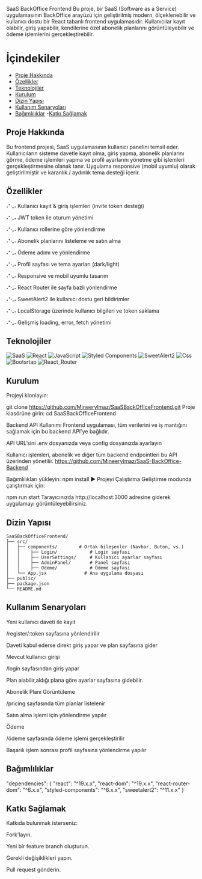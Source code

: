  SaaS BackOffice Frontend
Bu proje, bir SaaS (Software as a Service) uygulamasının BackOffice arayüzü için geliştirilmiş modern, ölçeklenebilir ve kullanıcı dostu bir React tabanlı frontend uygulamasıdır. Kullanıcılar kayıt olabilir, giriş yapabilir, kendilerine özel abonelik planlarını görüntüleyebilir ve ödeme işlemlerini gerçekleştirebilir.
# İçindekiler
- [Proje Hakkında](#proje-hakkında)
- [Özellikler](#özellikler)
- [Teknolojiler](#teknolojiler)
- [Kurulum](#kurulum)
- [Dizin Yapısı](#dizin-yapısı)
- [Kullanım Senaryoları](#Kullanım-senaryoları)
- [Bağımlılıklar](#bağımlılıklar)
-[Katkı Sağlamak](#Katkı-Sağlamak)
## Proje Hakkında
Bu frontend projesi, SaaS uygulamasının kullanıcı panelini temsil eder. Kullanıcıların sisteme davetle kayıt olma, giriş yapma, abonelik planlarını görme, ödeme işlemleri yapma ve profil ayarlarını yönetme gibi işlemleri gerçekleştirmesine olanak tanır. Uygulama responsive (mobil uyumlu) olarak geliştirilmiştir ve karanlık / aydınlık tema desteği içerir.

##  Özellikler
˖⁺‧₊˖ Kullanıcı kayıt & giriş işlemleri (invite token desteği)

˖⁺‧₊˖ JWT token ile oturum yönetimi

˖⁺‧₊˖ Kullanıcı rollerine göre yönlendirme

˖⁺‧₊˖ Abonelik planlarını listeleme ve satın alma

˖⁺‧₊˖ Ödeme adımı ve yönlendirme

˖⁺‧₊˖ Profil sayfası ve tema ayarları (dark/light)

˖⁺‧₊˖ Responsive ve mobil uyumlu tasarım

˖⁺‧₊˖ React Router ile sayfa bazlı yönlendirme

˖⁺‧₊˖ SweetAlert2 ile kullanıcı dostu geri bildirimler

˖⁺‧₊˖ LocalStorage üzerinde kullanıcı bilgileri ve token saklama

˖⁺‧₊˖ Gelişmiş loading, error, fetch yönetimi

##   Teknolojiler

![SaaS](https://img.shields.io/badge/Sass-CC6699?style=flat&logo=sass&logoColor=white)
![React](https://img.shields.io/badge/React-FFB6C1?style=flat&logo=react&logoColor=black)
![JavaScript](https://img.shields.io/badge/JavaScript-FEC8D8?style=flat&logo=javascript&logoColor=black)
![Styled Components](https://img.shields.io/badge/Styled--Components-FADADD?style=flat&logo=styled-components&logoColor=black)
![SweetAlert2](https://img.shields.io/badge/SweetAlert2-F8C3CD?style=flat&logo=sweetalert2&logoColor=black)
![Css](https://img.shields.io/badge/CSS-FFB6C1?&style=flat&logo=css3&logoColor=white)
![Bootsrtap](https://img.shields.io/badge/Bootstrap-FFB6C1?style=flat&logo=bootstrap&logoColor=white)
![React_Router](https://img.shields.io/badge/React_Router-FFB6C1?style=flat&logo=react-router&logoColor=white)



##  Kurulum
Projeyi klonlayın:


git clone https://github.com/Mineerylmaz/SaaSBackOfficeFrontend.git
Proje klasörüne girin:
cd SaaSBackOfficeFrontend

Backend API Kullanımı
Frontend uygulaması, tüm verilerini ve iş mantığını sağlamak için bu backend API’ye bağlıdır.

API URL’sini .env dosyanızda veya config dosyanızda ayarlayın 

Kullanıcı işlemleri, abonelik ve diğer tüm backend endpointleri bu API üzerinden yönetilir.
https://github.com/Mineerylmaz/SaaS-BackOffice-Backend

Bağımlılıkları yükleyin:
npm install
 ▶  Projeyi Çalıştırma
Geliştirme modunda çalıştırmak için:


npm run start
Tarayıcınızda http://localhost:3000 adresine giderek uygulamayı görüntüleyebilirsiniz.

##  Dizin Yapısı

```plaintext
SaaSBackOfficeFrontend/
├── src/
│   ├── components/        # Ortak bileşenler (Navbar, Buton, vs.)
│   │    ├── Login/            # Login sayfası
│   │    ├── UserSettings/     # Kullanıcı ayarlar sayfası
│   │    ├── AdminPanel/       # Panel sayfası
│   │    ├── Odeme/            # Ödeme sayfası
│   └── App.jsx              # Ana uygulama dosyası
├── public/
├── package.json
└── README.md
```

##  Kullanım Senaryoları
Yeni kullanıcı daveti ile kayıt

/register/:token sayfasına yönlendirilir

Daveti kabul ederse direkt giriş yapar ve plan sayfasına gider

Mevcut kullanıcı girişi

/login sayfasından giriş yapar

Plan alabilir,aldığı plana göre ayarlar sayfasına gidebilir.

Abonelik Planı Görüntüleme

/pricing sayfasında tüm planlar listelenir

Satın alma işlemi için yönlendirme yapılır

Ödeme

/ödeme sayfasında ödeme işlemi gerçekleştirilir

Başarılı işlem sonrası profil sayfasına yönlendirme yapılır

## Bağımlılıklar

"dependencies": {
  "react": "^19.x.x",
  "react-dom": "^19.x.x",
  "react-router-dom": "^6.x.x",
  "styled-components": "^6.x.x",
  "sweetalert2": "^11.x.x"
}
##  Katkı Sağlamak
Katkıda bulunmak isterseniz:

Fork'layın.

Yeni bir feature branch oluşturun.

Gerekli değişiklikleri yapın.

Pull request gönderin.

